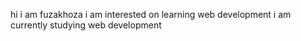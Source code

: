 hi i am fuzakhoza
i am interested on learning web development
i am currently studying web development

<!---
fuzakhoza/fuzakhoza is a ✨ special ✨ repository because its `README.md` (this file) appears on your GitHub profile.
You can click the Preview link to take a look at your changes.
--->
